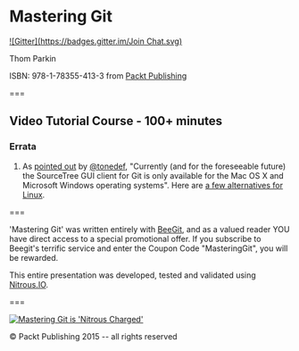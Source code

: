 Mastering Git
=============
[![Gitter](https://badges.gitter.im/Join Chat.svg)](https://gitter.im/ParkinT/mastering_git?utm_source=badge&utm_medium=badge&utm_campaign=pr-badge&utm_content=badge)

Thom Parkin

ISBN: 978-1-78355-413-3 from [Packt Publishing](http://www.packtpub.com/)


===

## Video Tutorial Course - 100+ minutes


### Errata

 1. As [pointed out](https://github.com/ParkinT/mastering_git/issues/3) by [@tonedef](https://github.com/tonedef71), "Currently (and for the foreseeable future) the SourceTree GUI client for Git is only available for the Mac OS X and Microsoft Windows operating systems".  Here are [a few alternatives for Linux](http://alternativeto.net/software/sourcetree/?platform=linux).

===

'Mastering Git' was written entirely with [BeeGit](http://www.beegit.com), and as a valued reader YOU have direct access to a special promotional offer.
If you subscribe to Beegit's terrific service and enter the Coupon Code "MasteringGit", you will be rewarded.

This entire presentation was developed, tested and validated using [Nitrous.IO](http://goo.gl/40W3l).

===

[![Mastering Git is 'Nitrous Charged'](https://gist.githubusercontent.com/ParkinT/22e59e6b450d4694431a/raw/d2bde10f78da6fd5b438f0cb726b09f527d48bbf/NitrousCharged.png)](https://pro.nitrous.io/)

&copy; Packt Publishing 2015 -- all rights reserved
